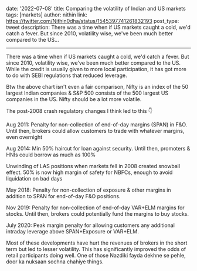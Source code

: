 date: '2022-07-08'
title: Comparing the volatility of Indian and US markets
tags: [markets]
author: nithin
link: https://twitter.com/Nithin0dha/status/1545397741261832193
post_type: tweet
description: There was a time when if US markets caught a cold, we'd catch a fever. But since 2010, volatility wise, we've been much better compared to the US...

---

There was a time when if US markets caught a cold, we'd catch a fever. But since 2010, volatility wise, we've been much better compared to the US. While the credit is usually given to more local participation, it has got more to do with SEBI regulations that reduced leverage.

Btw the above chart isn't even a fair comparison, Nifty is an index of the 50 largest Indian companies & S&P 500 consists of the 500 largest US companies in the US. Nifty should be a lot more volatile.

The post-2008 crash regulatory changes I think led to this 👇

Aug 2011: Penalty for non-collection of end-of-day margins (SPAN) in F&O. Until then, brokers could allow customers to trade with whatever margins, even overnight
 
Aug 2014: Min 50% haircut for loan against security. Until then, promoters & HNIs could borrow as much as 100%

Unwinding of LAS positions when markets fell in 2008 created snowball effect. 50% is now high margin of safety for NBFCs, enough to avoid liquidation on bad days

May 2018: Penalty for non-collection of exposure & other margins in addition to SPAN for end-of-day F&O positions.

Nov 2019: Penalty for non-collection of end-of-day VAR+ELM margins for stocks. Until then, brokers could potentially fund the margins to buy stocks.
 
July 2020: Peak margin penalty for allowing customers any additional intraday leverage above SPAN+Exposure or VAR+ELM.

Most of these developments have hurt the revenues of brokers in the short term but led to lesser volatility. This has significantly improved the odds of retail participants doing well. One of those Nazdiki fayda dekhne se pehle, door ka nuksaan sochna chahiye things.
